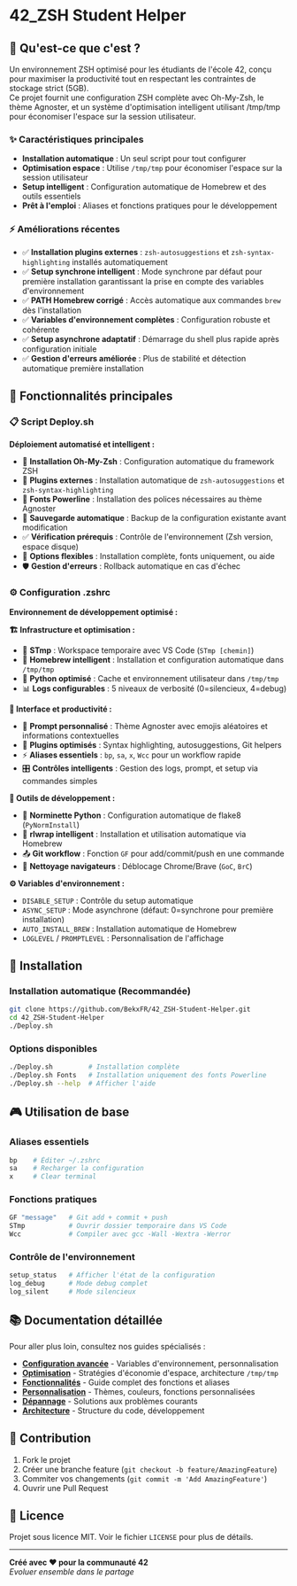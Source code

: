 # 42_ZSH Student Helper

## 🎯 Qu'est-ce que c'est ?

Un environnement ZSH optimisé pour les étudiants de l'école 42, conçu pour maximiser la productivité tout en respectant les contraintes de stockage strict (5GB).  
Ce projet fournit une configuration ZSH complète avec Oh-My-Zsh, le thème Agnoster, et un système d'optimisation intelligent utilisant /tmp/tmp pour économiser l'espace sur la session utilisateur.

### ✨ Caractéristiques principales

- **Installation automatique** : Un seul script pour tout configurer
- **Optimisation espace** : Utilise `/tmp/tmp` pour économiser l'espace sur la session utilisateur
- **Setup intelligent** : Configuration automatique de Homebrew et des outils essentiels
- **Prêt à l'emploi** : Aliases et fonctions pratiques pour le développement

### ⚡ Améliorations récentes

- ✅ **Installation plugins externes** : `zsh-autosuggestions` et `zsh-syntax-highlighting` installés automatiquement
- ✅ **Setup synchrone intelligent** : Mode synchrone par défaut pour première installation garantissant la prise en compte des variables d'environnement
- ✅ **PATH Homebrew corrigé** : Accès automatique aux commandes `brew` dès l'installation
- ✅ **Variables d'environnement complètes** : Configuration robuste et cohérente
- ✅ **Setup asynchrone adaptatif** : Démarrage du shell plus rapide après configuration initiale
- ✅ **Gestion d'erreurs améliorée** : Plus de stabilité et détection automatique première installation

## 📑 Fonctionnalités principales

### 📋 Script Deploy.sh

**Déploiement automatisé et intelligent :**

- 🔧 **Installation Oh-My-Zsh** : Configuration automatique du framework ZSH
- 🔌 **Plugins externes** : Installation automatique de `zsh-autosuggestions` et `zsh-syntax-highlighting`
- 🎨 **Fonts Powerline** : Installation des polices nécessaires au thème Agnoster
- 💾 **Sauvegarde automatique** : Backup de la configuration existante avant modification
- ✅ **Vérification prérequis** : Contrôle de l'environnement (Zsh version, espace disque)
- 🔄 **Options flexibles** : Installation complète, fonts uniquement, ou aide
- 🛡️ **Gestion d'erreurs** : Rollback automatique en cas d'échec

### ⚙️ Configuration .zshrc

**Environnement de développement optimisé :**

**🏗️ Infrastructure et optimisation :**

- 📁 **STmp** : Workspace temporaire avec VS Code (`STmp [chemin]`)
- 🍺 **Homebrew intelligent** : Installation et configuration automatique dans `/tmp/tmp`
- 🐍 **Python optimisé** : Cache et environnement utilisateur dans `/tmp/tmp`
- 📊 **Logs configurables** : 5 niveaux de verbosité (0=silencieux, 4=debug)

**🎨 Interface et productivité :**

- 🌈 **Prompt personnalisé** : Thème Agnoster avec emojis aléatoires et informations contextuelles
- 🔌 **Plugins optimisés** : Syntax highlighting, autosuggestions, Git helpers
- ⚡ **Aliases essentiels** : `bp`, `sa`, `x`, `Wcc` pour un workflow rapide
- 🎛️ **Contrôles intelligents** : Gestion des logs, prompt, et setup via commandes simples

**🔧 Outils de développement :**

- 📏 **Norminette Python** : Configuration automatique de flake8 (`PyNormInstall`)
- 🔄 **rlwrap intelligent** : Installation et utilisation automatique via Homebrew
- 📤 **Git workflow** : Fonction `GF` pour add/commit/push en une commande
- 🧹 **Nettoyage navigateurs** : Déblocage Chrome/Brave (`GoC`, `BrC`)

**⚙️ Variables d'environnement :**

- `DISABLE_SETUP` : Contrôle du setup automatique
- `ASYNC_SETUP` : Mode asynchrone (défaut: 0=synchrone pour première installation)
- `AUTO_INSTALL_BREW` : Installation automatique de Homebrew
- `LOGLEVEL` / `PROMPTLEVEL` : Personnalisation de l'affichage

## 💾 Installation

### Installation automatique (Recommandée)

```bash
git clone https://github.com/BekxFR/42_ZSH-Student-Helper.git
cd 42_ZSH-Student-Helper
./Deploy.sh
```

### Options disponibles

```bash
./Deploy.sh         # Installation complète
./Deploy.sh Fonts   # Installation uniquement des fonts Powerline
./Deploy.sh --help  # Afficher l'aide
```

## 🎮 Utilisation de base

### Aliases essentiels

```bash
bp    # Éditer ~/.zshrc
sa    # Recharger la configuration
x     # Clear terminal
```

### Fonctions pratiques

```bash
GF "message"   # Git add + commit + push
STmp           # Ouvrir dossier temporaire dans VS Code
Wcc            # Compiler avec gcc -Wall -Wextra -Werror
```

### Contrôle de l'environnement

```bash
setup_status   # Afficher l'état de la configuration
log_debug      # Mode debug complet
log_silent     # Mode silencieux
```

## 📚 Documentation détaillée

Pour aller plus loin, consultez nos guides spécialisés :

- **[Configuration avancée](docs/CONFIGURATION.md)** - Variables d'environnement, personnalisation
- **[Optimisation](docs/OPTIMIZATION.md)** - Stratégies d'économie d'espace, architecture `/tmp/tmp`
- **[Fonctionnalités](docs/FEATURES.md)** - Guide complet des fonctions et aliases
- **[Personnalisation](docs/CUSTOMIZATION.md)** - Thèmes, couleurs, fonctions personnalisées
- **[Dépannage](docs/TROUBLESHOOTING.md)** - Solutions aux problèmes courants
- **[Architecture](docs/ARCHITECTURE.md)** - Structure du code, développement

## 🤝 Contribution

1. Fork le projet
2. Créer une branche feature (`git checkout -b feature/AmazingFeature`)
3. Commiter vos changements (`git commit -m 'Add AmazingFeature'`)
4. Ouvrir une Pull Request

## 📄 Licence

Projet sous licence MIT. Voir le fichier `LICENSE` pour plus de détails.

---

**Créé avec ❤️ pour la communauté 42**  
_Evoluer ensemble dans le partage_
